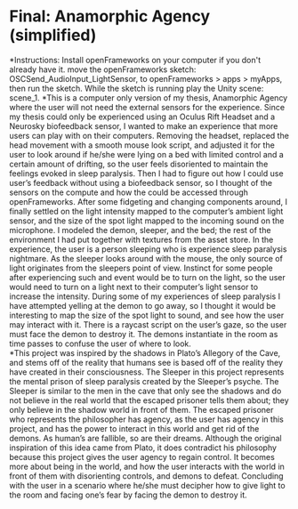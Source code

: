 Final: Anamorphic Agency (simplified)
==========
*Instructions: Install openFrameworks on your computer if you don't already have it. move the openFrameworks sketch: OSCSend_AudioInput_LightSensor, to openFrameworks > apps > myApps, then run the sketch. While the sketch is running play the Unity scene: scene_1.
*This is a computer only version of my thesis, Anamorphic Agency where the user will not need the external sensors for the experience.  Since my thesis could only be experienced using an Oculus Rift Headset and a Neurosky biofeedback sensor, I wanted to make an experience that more users can play with on their computers.  Removing the headset, replaced the head movement with a smooth mouse look script, and adjusted it for the user to look around if he/she were lying on a bed with limited control and a certain amount of drifting, so the user feels disoriented to maintain the feelings evoked in sleep paralysis.  Then I had to figure out how I could use user’s feedback without using a biofeedback sensor, so I thought of the sensors on the compute and how the could be accessed through openFrameworks.  After some fidgeting and changing components around, I finally settled on the light intensity mapped to the computer’s ambient light sensor, and the size of the spot light mapped to the incoming sound on the microphone.  I modeled the demon, sleeper, and the bed; the rest of the environment I had put together with textures from the asset store.  In the experience, the user is a person sleeping who is experience sleep paralysis nightmare. As the sleeper looks around with the mouse, the only source of light originates from the sleepers point of view.  Instinct for some people after experiencing such and event would be to turn on the light, so the user would need to turn on a light next to their computer’s light sensor to increase the intensity.  During some of my experiences of sleep paralysis I have attempted yelling at the demon to go away, so I thought it would be interesting to map the size of the spot light to sound, and see how the user may interact with it.  There is a raycast script on the user’s gaze, so the user must face the demon to destroy it.  The demons instantiate in the room as time passes to confuse the user of where to look.  
*This project was inspired by the shadows in Plato’s Allegory of the Cave, and stems off of the reality that humans see is based off of the reality they have created in their consciousness.  The Sleeper in this project represents the mental prison of sleep paralysis created by the Sleeper’s psyche.  The Sleeper is similar to the men in the cave that only see the shadows and do not believe in the real world that the escaped prisoner tells them about; they only believe in the shadow world in front of them.  The escaped prisoner who represents the philosopher has agency, as the user has agency in this project, and has the power to interact in this world and get rid of the demons. As human’s are fallible, so are their dreams. Although the original inspiration of this idea came from Plato, it does contradict his philosophy because this project gives the user agency to regain control. It becomes more about being in the world, and how the user interacts with the world in front of them with disorienting controls, and demons to defeat.  Concluding with the user in a scenario where he/she must decipher how to give light to the room and facing one’s fear by facing the demon to destroy it.
